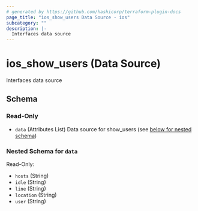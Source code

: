 ```yaml
---
# generated by https://github.com/hashicorp/terraform-plugin-docs
page_title: "ios_show_users Data Source - ios"
subcategory: ""
description: |-
  Interfaces data source
---
```


# ios_show_users (Data Source)

Interfaces data source



<!-- schema generated by tfplugindocs -->
## Schema

### Read-Only

- `data` (Attributes List) Data source for show_users (see [below for nested schema](#nestedatt--data))

<a id="nestedatt--data"></a>
### Nested Schema for `data`

Read-Only:

- `hosts` (String)
- `idle` (String)
- `line` (String)
- `location` (String)
- `user` (String)

